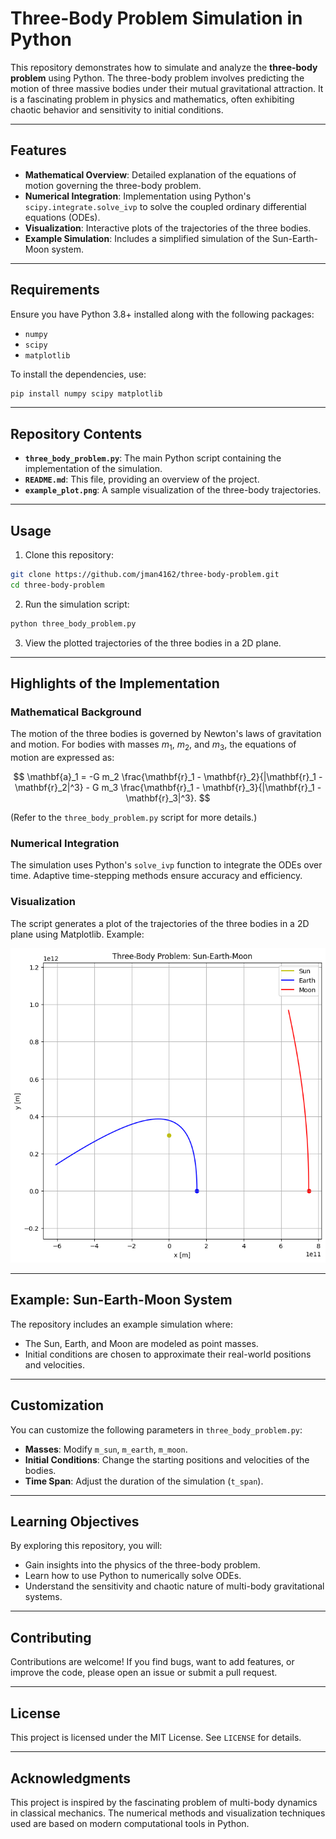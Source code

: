 # Three-Body Problem Simulation in Python

This repository demonstrates how to simulate and analyze the **three-body problem** using Python. The three-body problem involves predicting the motion of three massive bodies under their mutual gravitational attraction. It is a fascinating problem in physics and mathematics, often exhibiting chaotic behavior and sensitivity to initial conditions.

---

## Features

- **Mathematical Overview**: Detailed explanation of the equations of motion governing the three-body problem.
- **Numerical Integration**: Implementation using Python's `scipy.integrate.solve_ivp` to solve the coupled ordinary differential equations (ODEs).
- **Visualization**: Interactive plots of the trajectories of the three bodies.
- **Example Simulation**: Includes a simplified simulation of the Sun-Earth-Moon system.

---

## Requirements

Ensure you have Python 3.8+ installed along with the following packages:

- `numpy`
- `scipy`
- `matplotlib`

To install the dependencies, use:

```bash
pip install numpy scipy matplotlib
```

---

## Repository Contents

- **`three_body_problem.py`**: The main Python script containing the implementation of the simulation.
- **`README.md`**: This file, providing an overview of the project.
- **`example_plot.png`**: A sample visualization of the three-body trajectories.

---

## Usage

1. Clone this repository:

```bash
git clone https://github.com/jman4162/three-body-problem.git
cd three-body-problem
```

2. Run the simulation script:

```bash
python three_body_problem.py
```

3. View the plotted trajectories of the three bodies in a 2D plane.

---

## Highlights of the Implementation

### Mathematical Background

The motion of the three bodies is governed by Newton's laws of gravitation and motion. For bodies with masses $m_1$, $m_2$, and $m_3$, the equations of motion are expressed as:

$$
\mathbf{a}_1 = -G m_2 \frac{\mathbf{r}_1 - \mathbf{r}_2}{|\mathbf{r}_1 - \mathbf{r}_2|^3} - G m_3 \frac{\mathbf{r}_1 - \mathbf{r}_3}{|\mathbf{r}_1 - \mathbf{r}_3|^3}.
$$

(Refer to the `three_body_problem.py` script for more details.)

### Numerical Integration

The simulation uses Python's `solve_ivp` function to integrate the ODEs over time. Adaptive time-stepping methods ensure accuracy and efficiency.

### Visualization

The script generates a plot of the trajectories of the three bodies in a 2D plane using Matplotlib. Example:

![Example Plot](three-body-problem_example.png)

---

## Example: Sun-Earth-Moon System

The repository includes an example simulation where:
- The Sun, Earth, and Moon are modeled as point masses.
- Initial conditions are chosen to approximate their real-world positions and velocities.

---

## Customization

You can customize the following parameters in `three_body_problem.py`:
- **Masses**: Modify `m_sun`, `m_earth`, `m_moon`.
- **Initial Conditions**: Change the starting positions and velocities of the bodies.
- **Time Span**: Adjust the duration of the simulation (`t_span`).

---

## Learning Objectives

By exploring this repository, you will:
- Gain insights into the physics of the three-body problem.
- Learn how to use Python to numerically solve ODEs.
- Understand the sensitivity and chaotic nature of multi-body gravitational systems.

---

## Contributing

Contributions are welcome! If you find bugs, want to add features, or improve the code, please open an issue or submit a pull request.

---

## License

This project is licensed under the MIT License. See `LICENSE` for details.

---

## Acknowledgments

This project is inspired by the fascinating problem of multi-body dynamics in classical mechanics. The numerical methods and visualization techniques used are based on modern computational tools in Python.
